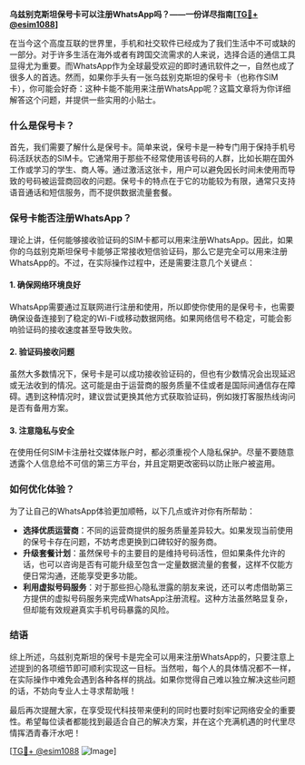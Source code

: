 **乌兹别克斯坦保号卡可以注册WhatsApp吗？——一份详尽指南[[TG💪+ @esim1088](https://t.me/s/esim1088)]**

在当今这个高度互联的世界里，手机和社交软件已经成为了我们生活中不可或缺的一部分。对于许多生活在海外或者有跨国交流需求的人来说，选择合适的通信工具显得尤为重要。而WhatsApp作为全球最受欢迎的即时通讯软件之一，自然也成了很多人的首选。然而，如果你手头有一张乌兹别克斯坦的保号卡（也称作SIM卡），你可能会好奇：这种卡能不能用来注册WhatsApp呢？这篇文章将为你详细解答这个问题，并提供一些实用的小贴士。

### 什么是保号卡？

首先，我们需要了解什么是保号卡。简单来说，保号卡是一种专门用于保持手机号码活跃状态的SIM卡。它通常用于那些不经常使用该号码的人群，比如长期在国外工作或学习的学生、商人等。通过激活这张卡，用户可以避免因长时间未使用而导致的号码被运营商回收的问题。保号卡的特点在于它的功能较为有限，通常只支持语音通话和短信服务，而不提供数据流量套餐。

### 保号卡能否注册WhatsApp？

理论上讲，任何能够接收验证码的SIM卡都可以用来注册WhatsApp。因此，如果你的乌兹别克斯坦保号卡能够正常接收短信验证码，那么它是完全可以用来注册WhatsApp的。不过，在实际操作过程中，还是需要注意几个关键点：

#### 1. 确保网络环境良好

WhatsApp需要通过互联网进行注册和使用，所以即使你使用的是保号卡，也需要确保设备连接到了稳定的Wi-Fi或移动数据网络。如果网络信号不稳定，可能会影响验证码的接收速度甚至导致失败。

#### 2. 验证码接收问题

虽然大多数情况下，保号卡是可以成功接收验证码的，但也有少数情况会出现延迟或无法收到的情况。这可能是由于运营商的服务质量不佳或者是国际间通信存在障碍。遇到这种情况时，建议尝试更换其他方式获取验证码，例如拨打客服热线询问是否有备用方案。

#### 3. 注意隐私与安全

在使用任何SIM卡注册社交媒体账户时，都必须重视个人隐私保护。尽量不要随意透露个人信息给不可信的第三方平台，并且定期更改密码以防止账户被盗用。

### 如何优化体验？

为了让自己的WhatsApp体验更加顺畅，以下几点或许对你有所帮助：

- **选择优质运营商**：不同的运营商提供的服务质量差异较大。如果发现当前使用的保号卡存在问题，不妨考虑更换到口碑较好的服务商。
- **升级套餐计划**：虽然保号卡的主要目的是维持号码活性，但如果条件允许的话，也可以咨询是否有可能升级至包含一定量数据流量的套餐，这样不仅能方便日常沟通，还能享受更多功能。
- **利用虚拟号码服务**：对于那些担心隐私泄露的朋友来说，还可以考虑借助第三方提供的虚拟号码服务来完成WhatsApp注册流程。这种方法虽然略显复杂，但却能有效规避真实手机号码暴露的风险。

### 结语

综上所述，乌兹别克斯坦的保号卡是完全可以用来注册WhatsApp的，只要注意上述提到的各项细节即可顺利实现这一目标。当然啦，每个人的具体情况都不一样，在实际操作中难免会遇到各种各样的挑战。如果你觉得自己难以独立解决这些问题的话，不妨向专业人士寻求帮助哦！

最后再次提醒大家，在享受现代科技带来便利的同时也要时刻牢记网络安全的重要性。希望每位读者都能找到最适合自己的解决方案，并在这个充满机遇的时代里尽情挥洒青春汗水吧！

[[TG💪+ @esim1088](https://t.me/s/esim1088) ![Image](https://i.postimg.cc/4NQfJmqS/Snipaste-2025-05-13-00-14-12.png)]